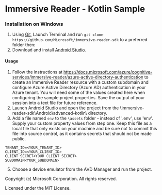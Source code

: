 # Immersive Reader - Kotlin Sample

### Installation on Windows

1. Using [Git](https://git-scm.com/), Launch Terminal and run `git clone https://github.com/Microsoft/immersive-reader-sdk` to a preferred folder then:
2. Download and install [Android Studio](https://developer.android.com/studio).

#### Usage

1. Follow the instructions at https://docs.microsoft.com/azure/cognitive-services/immersive-reader/azure-active-directory-authentication to create an Immersive Reader resource with a custom subdomain and configure Azure Active Directory (Azure AD) authentication in your Azure tenant. You will need some of the values created here when configuring the sample project properties. Save the output of your session into a text file for future reference.
2. Launch Android Studio and open the project from the \immersive-reader-sdk\Android\advanced-kotlin\ directory.
4. Add a file named `env` to the `\assets` folder - instead of '.env', use 'env'. Supply your custom property values from step one. Keep this file as a local file that only exists on your machine and be sure not to commit this file into source control, as it contains secrets that should not be made public.
```env
TENANT_ID=<YOUR_TENANT_ID>
CLIENT_ID=<YOUR_CLIENT_ID>
CLIENT_SECRET<YOUR_CLIENT_SECRET>
SUBDOMAIN<YOUR_SUBDOMAIN>
```
5. Choose a device emulator from the AVD Manager and run the project.


Copyright (c) Microsoft Corporation. All rights reserved.

Licensed under the MIT License.
